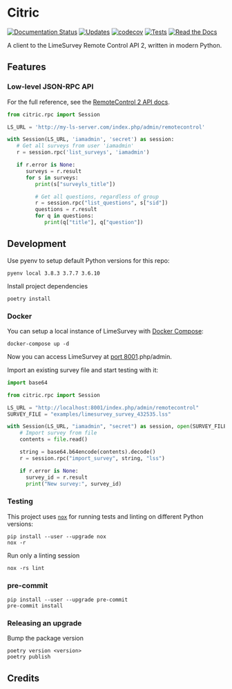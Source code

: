 # Citric

[![Documentation Status][docs-badge]][docs-link]
[![Updates][updates-badge]][updates-link]
[![codecov][codecov-badge]][codecov-link]
[![Tests][tests-badge]][tests-link]
[![Read the Docs][docs-badge]][docs-link]

A client to the LimeSurvey Remote Control API 2, written in modern
Python.

## Features

### Low-level JSON-RPC API

For the full reference, see the [RemoteControl 2 API docs][rc2api].

```python
from citric.rpc import Session

LS_URL = 'http://my-ls-server.com/index.php/admin/remotecontrol'

with Session(LS_URL, 'iamadmin', 'secret') as session:
   # Get all surveys from user 'iamadmin'
   r = session.rpc('list_surveys', 'iamadmin')

   if r.error is None:
      surveys = r.result
      for s in surveys:
         print(s["surveyls_title"])

         # Get all questions, regardless of group
         r = session.rpc("list_questions", s["sid"])
         questions = r.result
         for q in questions:
            print(q["title"], q["question"])
```

## Development

Use pyenv to setup default Python versions for this repo:

```shell
pyenv local 3.8.3 3.7.7 3.6.10
```

Install project dependencies

```shell
poetry install
```

### Docker

You can setup a local instance of LimeSurvey with [Docker Compose](https://docs.docker.com/compose/):

```shell
docker-compose up -d
```

Now you can access LimeSurvey at [port 8001](http://localhost:8001/index).php/admin.

Import an existing survey file and start testing with it:

```python
import base64

from citric.rpc import Session

LS_URL = "http://localhost:8001/index.php/admin/remotecontrol"
SURVEY_FILE = "examples/limesurvey_survey_432535.lss"

with Session(LS_URL, "iamadmin", "secret") as session, open(SURVEY_FILE, "rb") as file:
    # Import survey from file
    contents = file.read()

    string = base64.b64encode(contents).decode()
    r = session.rpc("import_survey", string, "lss")

    if r.error is None:
      survey_id = r.result
      print("New survey:", survey_id)
```

### Testing

This project uses [`nox`][nox] for running tests and linting on different Python versions:

```shell
pip install --user --upgrade nox
nox -r
```

Run only a linting session

```shell
nox -rs lint
```

### pre-commit

```shell
pip install --user --upgrade pre-commit
pre-commit install
```

### Releasing an upgrade

Bump the package version

```shell
poetry version <version>
poetry publish
```

## Credits

[rc2api]: https://api.limesurvey.org/classes/remotecontrol_handle.html
[nox]: https://nox.thea.codes/en/stable/

<!--Badges-->
[docs-badge]: https://readthedocs.org/projects/citric/badge/?version=latest
[docs-link]: https://citric.readthedocs.io/en/latest/?badge=latest
[updates-badge]: https://pyup.io/repos/github/edgarrmondragon/citric/shield.svg
[updates-link]: https://pyup.io/repos/github/edgarrmondragon/citric/
[codecov-badge]: https://codecov.io/gh/edgarrmondragon/citric/branch/master/graph/badge.svg
[codecov-link]: https://codecov.io/gh/edgarrmondragon/citric
[tests-badge]: https://github.com/edgarrmondragon/citric/workflows/Tests/badge.svg
[tests-link]: https://github.com/edgarrmondragon/citric/actions?workflow=Tests
[docs-badge]: https://readthedocs.org/projects/citric/badge/
[docs-link]: https://citric.readthedocs.io/
